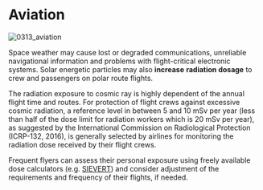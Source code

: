 # Aviation

![0313_aviation](./static/0313_aviation.png)

Space weather may cause lost or degraded communications, unreliable navigational information and problems with flight-critical electronic systems. Solar energetic particles may also **increase** **radiation dosage** to crew and passengers on polar route flights.

The radiation exposure to cosmic ray is highly dependent of the annual flight time and routes.  For protection of flight crews against excessive cosmic radiation, a reference level in between 5 and 10 mSv per year (less than half of the dose limit for radiation workers which is 20 mSv per year), as suggested by the International Commission on Radiological Protection (ICRP-132, 2016), is generally selected by airlines for monitoring the radiation dose received by their flight crews.

Frequent flyers can assess their personal exposure using freely available dose calculators (e.g. [SIEVERT](https://www.sievert-system.org/?locale=en)) and consider adjustment of the requirements and frequency of their flights, if needed.
